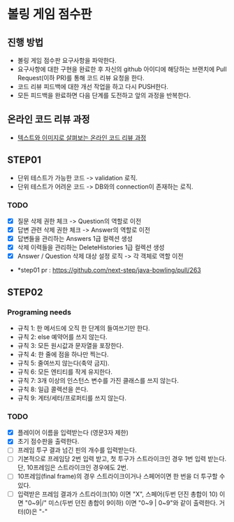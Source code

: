 # 볼링 게임 점수판
## 진행 방법
* 볼링 게임 점수판 요구사항을 파악한다.
* 요구사항에 대한 구현을 완료한 후 자신의 github 아이디에 해당하는 브랜치에 Pull Request(이하 PR)를 통해 코드 리뷰 요청을 한다.
* 코드 리뷰 피드백에 대한 개선 작업을 하고 다시 PUSH한다.
* 모든 피드백을 완료하면 다음 단계를 도전하고 앞의 과정을 반복한다.

## 온라인 코드 리뷰 과정
* [텍스트와 이미지로 살펴보는 온라인 코드 리뷰 과정](https://github.com/next-step/nextstep-docs/tree/master/codereview)

## STEP01 
 - 단위 테스트가 가능한 코드 -> validation 로직.
 - 단위 테스트가 어려운 코드 -> DB와의 connection이 존재하는 로직.
### TODO
 - [x] 질문 삭제 권한 체크 -> Question의 역할로 이전
 - [x] 답변 관련 삭제 권한 체크 -> Answer의 역할로 이전
 - [x] 답변들을 관리하는 Answers 1급 컬렉션 생성
 - [x] 삭제 이력들을 관리하는 DeleteHistories 1급 컬렉션 생성
 - [x] Answer / Question 삭제 대상 설정 로직 -> 각 객체로 역할 이전
 - *step01 pr : https://github.com/next-step/java-bowling/pull/263
 
## STEP02
### Programing needs
 - 규칙 1: 한 메서드에 오직 한 단계의 들여쓰기만 한다.
 - 규칙 2: else 예약어를 쓰지 않는다.
 - 규칙 3: 모든 원시값과 문자열을 포장한다.
 - 규칙 4: 한 줄에 점을 하나만 찍는다.
 - 규칙 5: 줄여쓰지 않는다(축약 금지).
 - 규칙 6: 모든 엔티티를 작게 유지한다.
 - 규칙 7: 3개 이상의 인스턴스 변수를 가진 클래스를 쓰지 않는다.
 - 규칙 8: 일급 콜렉션을 쓴다. 
 - 규칙 9: 게터/세터/프로퍼티를 쓰지 않는다.
 
 ### TODO
  - [x] 플레이어 이름을 입력받는다 (영문3자 제한)
  - [x] 초기 점수판을 출력한다.
  - [ ] 프레임 투구 결과 넘긴 핀의 개수를 입력받는다. 
  - [ ] 기본적으로 프레임당 2번 입력 받고, 첫 투구가 스트라이크인 경우 1번 입력 받는다. 
  단, 10프레임은 스트라이크인 경우에도 2번.
  - [ ] 10프레임(final frame)의 경우 스트라이크이거나 스페어이면 한 번을 더 투구할 수 있다.
  - [ ] 입력받은 프레임 결과가 스트라이크(10) 이면 "X", 스페어(두번 던진 총합이 10) 이면 "0~9|/" 
  미스(두번 던진 총합이 9이하) 이면 "0~9 | 0~9"와 같이 출력한다. 거터(0)은 "-" 
